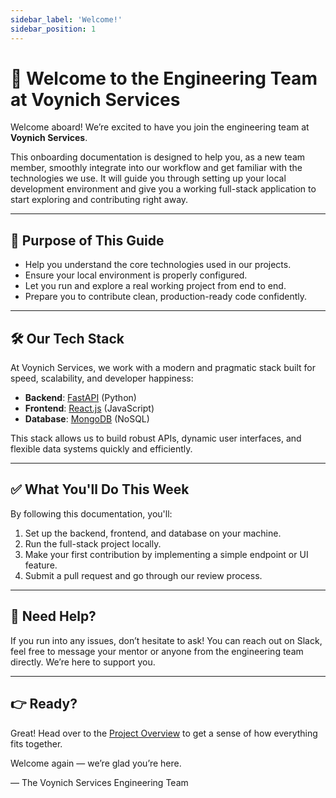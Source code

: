 ```yaml
---
sidebar_label: 'Welcome!'
sidebar_position: 1
---
```


# 👋 Welcome to the Engineering Team at Voynich Services

Welcome aboard! We’re excited to have you join the engineering team at **Voynich Services**.

This onboarding documentation is designed to help you, as a new team member, smoothly integrate into our workflow and get familiar with the technologies we use. It will guide you through setting up your local development environment and give you a working full-stack application to start exploring and contributing right away.

---

## 🎯 Purpose of This Guide

- Help you understand the core technologies used in our projects.
- Ensure your local environment is properly configured.
- Let you run and explore a real working project from end to end.
- Prepare you to contribute clean, production-ready code confidently.

---

## 🛠️ Our Tech Stack

At Voynich Services, we work with a modern and pragmatic stack built for speed, scalability, and developer happiness:

- **Backend**: [FastAPI](https://fastapi.tiangolo.com/) (Python)
- **Frontend**: [React.js](https://react.dev/) (JavaScript)
- **Database**: [MongoDB](https://www.mongodb.com/) (NoSQL)

This stack allows us to build robust APIs, dynamic user interfaces, and flexible data systems quickly and efficiently.

---

## ✅ What You'll Do This Week

By following this documentation, you'll:

1. Set up the backend, frontend, and database on your machine.
2. Run the full-stack project locally.
3. Make your first contribution by implementing a simple endpoint or UI feature.
4. Submit a pull request and go through our review process.

---

## 💬 Need Help?

If you run into any issues, don’t hesitate to ask! You can reach out on Slack, feel free to message your mentor or anyone from the engineering team directly. We’re here to support you.


---

## 👉 Ready?

Great! Head over to the [Project Overview](./01-Project-Overview.md) to get a sense of how everything fits together.

Welcome again — we’re glad you’re here.

—
The Voynich Services Engineering Team
